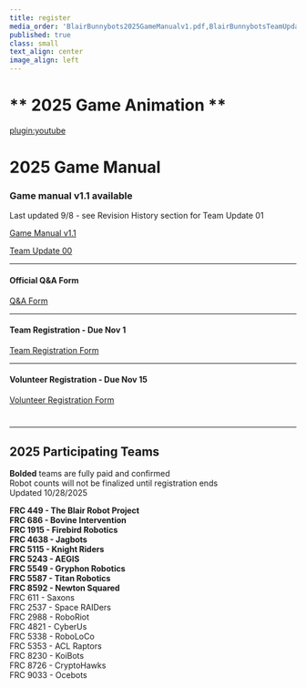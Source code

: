 ```yaml
---
title: register
media_order: 'BlairBunnybots2025GameManualv1.pdf,BlairBunnybotsTeamUpdate00.pdf'
published: true
class: small
text_align: center
image_align: left
---
```


# ** 2025 Game Animation **
[plugin:youtube](https://youtu.be/273OKTFke6c)
# **2025 Game Manual**
### Game manual v1.1 available
Last updated 9/8 - see Revision History section for Team Update 01

[Game Manual v1.1](https://drive.google.com/file/d/1u5bQ-05pgr6ziaXQEs8JUMoBTNO8s_fn/view?classes=nounderline,button,btn-block)

[Team Update 00](BlairBunnybotsTeamUpdate00.pdf?classes=nounderline,button,btn-block)

---
#### Official Q&A Form
[Q&A Form](https://forms.gle/4KaxYVdE7smJRrKPA?classes=nounderline,button,btn-block)

---
#### Team Registration - Due Nov 1
[Team Registration Form](https://forms.gle/dZRbyBvdmtS8w8ct7?classes=nounderline,button,btn-block)

---
#### Volunteer Registration - Due Nov 15
[Volunteer Registration Form](https://forms.gle/ggjPXdA8v4UwU4Ao6?classes=nounderline,button,btn-block)
# 
---
## **2025 Participating Teams**
**Bolded** teams are fully paid and confirmed <br>
Robot counts will not be finalized until registration ends <br>
Updated 10/28/2025 <br>

**FRC 449 - The Blair Robot Project** <br>
**FRC 686 - Bovine Intervention** <br>
**FRC 1915 - Firebird Robotics** <br>
**FRC 4638 - Jagbots** <br>
**FRC 5115 - Knight Riders** <br>
**FRC 5243 - AEGIS** <br>
**FRC 5549 - Gryphon Robotics** <br>
**FRC 5587 - Titan Robotics** <br>
**FRC 8592 - Newton Squared** <br>
FRC 611 - Saxons <br>
FRC 2537 - Space RAIDers <br>
FRC 2988 - RoboRiot <br>
FRC 4821 - CyberUs <br>
FRC 5338 - RoboLoCo <br>
FRC 5353 - ACL Raptors <br>
FRC 8230 - KoiBots <br>
FRC 8726 - CryptoHawks <br>
FRC 9033 - Ocebots